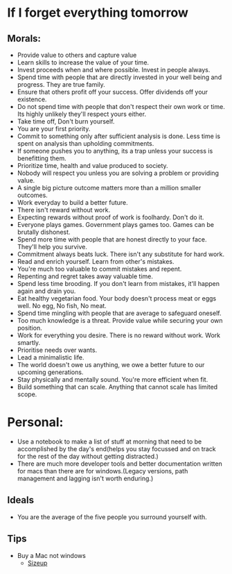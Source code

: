 # If I forget everything tomorrow

## Morals:
- Provide value to others and capture value
- Learn skills to increase the value of your time.
- Invest proceeds when and where possible. Invest in people always.
- Spend time with people that are directly invested in your well being and progress. They are true family.
- Ensure that others profit off your success. Offer dividends off your existence. 
- Do not spend time with people that don't respect their own work or time. Its highly unlikely they'll respect yours either.
- Take time off, Don't burn yourself. 
- You are your first priority.
- Commit to something only after sufficient analysis is done. Less time is spent on analysis than upholding commitments. 
- If someone pushes you to anything, its a trap unless your success is benefitting them.
- Prioritize time, health and value produced to society.
- Nobody will respect you unless you are solving a problem or providing value.
- A single big picture outcome matters more than a million smaller outcomes.
- Work everyday to build a better future.
- There isn't reward without work. 
- Expecting rewards without proof of work is foolhardy. Don't do it.
- Everyone plays games. Government plays games too. Games can be brutally dishonest.
- Spend more time with people that are honest directly to your face. They'll help you survive.
- Commitment always beats luck. There isn't any substitute for hard work.
- Read and enrich yourself. Learn from other's mistakes. 
- You're much too valuable to commit mistakes and repent.
- Repenting and regret takes away valuable time. 
- Spend less time brooding. If you don't learn from mistakes, it'll happen again and drain you.
- Eat healthy vegetarian food. Your body doesn't process meat or eggs well. No egg, No fish, No meat.
- Spend time mingling with people that are average to safeguard oneself.
- Too much knowledge is a threat. Provide value while securing your own position.
- Work for everything you desire. There is no reward without work. Work smartly.
- Prioritise needs over wants.
- Lead a minimalistic life. 
- The world doesn't owe us anything, we owe a better future to our upcoming generations.
- Stay physically and mentally sound. You're more efficient when fit.
- Build something that can scale. Anything that cannot scale has limited scope.

# Personal:
- Use a notebook to make a list of stuff at morning that need to be accomplished by the day's end(helps you stay focussed and on track for the rest of the day without getting distracted.)
- There are much more developer tools and better documentation written for macs than there are for windows.(Legacy versions, path management and lagging isn't worth enduring.)


## Ideals
- You are the average of the five people you surround yourself with.

## Tips
- Buy a Mac not windows
    - [Sizeup](http://www.irradiatedsoftware.com/sizeup/)
